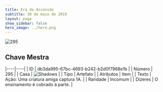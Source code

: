 ```yaml
---
title: Era da Ascensão
subtitle: 30 de maio de 2019
layout: page
show_sidebar: false
hero_image: ../hero.png
---
```


![295](https://cdn.keyforgegame.com/media/card_front/pt/435_295_GQXFG68RR582_pt.png)

## Chave Mestra

|----|----|
| ID | db3da995-67bc-4693-b242-b2d0f7968e1b |
| Número | 295 |
| Casa | ![Shadows](https://archonarcana.com/images/thumb/e/ee/Shadows.png/22px-Shadows.png "Sombras") |
| Tipo | Artefato |
| Atributos | Item |
| Texto | Ação: Uma criatura amiga captura 1A. |
| Raridade | Incomum |
| Dizeres | O ensinamento é cobrado à parte. |
